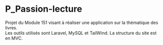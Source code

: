 # P_Passion-lecture
Projet du Module 151 visant à réaliser une application sur la thématique des livres.  
Les outils utilisés sont Laravel, MySQL et TailWind.
La structure du site est en MVC.
